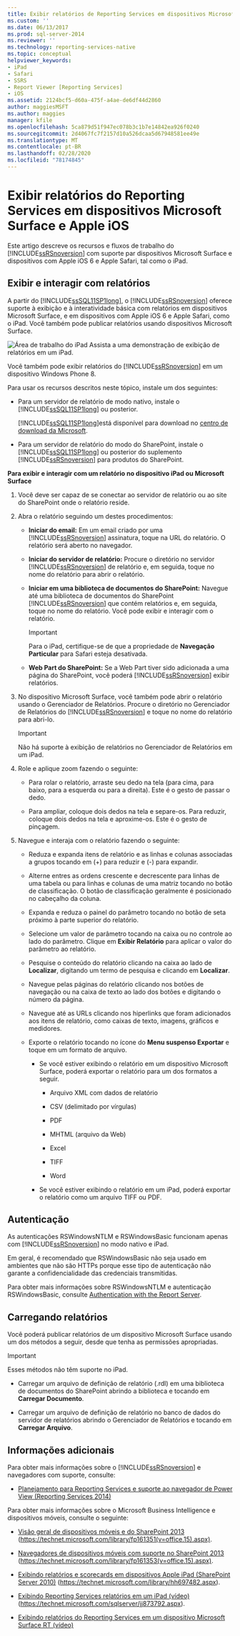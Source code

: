 ```yaml
---
title: Exibir relatórios de Reporting Services em dispositivos Microsoft Surface e dispositivos Apple iOS | Microsoft Docs
ms.custom: ''
ms.date: 06/13/2017
ms.prod: sql-server-2014
ms.reviewer: ''
ms.technology: reporting-services-native
ms.topic: conceptual
helpviewer_keywords:
- iPad
- Safari
- SSRS
- Report Viewer [Reporting Services]
- iOS
ms.assetid: 2124bcf5-d60a-475f-a4ae-de6df44d2860
author: maggiesMSFT
ms.author: maggies
manager: kfile
ms.openlocfilehash: 5ca879d51f947ec078b3c1b7e14842ea926f0240
ms.sourcegitcommit: 2d4067fc7f2157d10a526dcaa5d67948581ee49e
ms.translationtype: MT
ms.contentlocale: pt-BR
ms.lasthandoff: 02/28/2020
ms.locfileid: "78174845"
---
```

# <a name="view-reporting-services-reports-on-microsoft-surface-devices-and--apple-ios-devices"></a>Exibir relatórios do Reporting Services em dispositivos Microsoft Surface e Apple iOS
  Este artigo descreve os recursos e fluxos de trabalho do [!INCLUDE[ssRSnoversion](../includes/ssrsnoversion-md.md)] com suporte par dispositivos Microsoft Surface e dispositivos com Apple iOS 6 e Apple Safari, tal como o iPad.

## <a name="view-and-interact-with-reports"></a>Exibir e interagir com relatórios
 A partir do [!INCLUDE[ssSQL11SP1long](../includes/sssql11sp1long-md.md)], o [!INCLUDE[ssRSnoversion](../includes/ssrsnoversion-md.md)] oferece suporte à exibição e à interatividade básica com relatórios em dispositivos Microsoft Surface, e em dispositivos com Apple iOS 6 e Apple Safari, como o iPad. Você também pode publicar relatórios usando dispositivos Microsoft Surface.

 ![Área de trabalho do iPad](media/videothumbnail.jpg "Área de trabalho de IPad") Assista a uma demonstração de exibição de relatórios em um iPad.

 Você também pode exibir relatórios do [!INCLUDE[ssRSnoversion](../includes/ssrsnoversion-md.md)] em um dispositivo Windows Phone 8.

 Para usar os recursos descritos neste tópico, instale um dos seguintes:

-   Para um servidor de relatório de modo nativo, instale o [!INCLUDE[ssSQL11SP1long](../includes/sssql11sp1long-md.md)] ou posterior.

     [!INCLUDE[ssSQL11SP1long](../includes/sssql11sp1long-md.md)]está disponível para download no [centro de download da Microsoft](https://www.microsoft.com/download/details.aspx?id=35575).

-   Para um servidor de relatório do modo do SharePoint, instale o [!INCLUDE[ssSQL11SP1long](../includes/sssql11sp1long-md.md)] ou posterior do suplemento [!INCLUDE[ssRSnoversion](../includes/ssrsnoversion-md.md)] para produtos do SharePoint.

 **Para exibir e interagir com um relatório no dispositivo iPad ou Microsoft Surface**

1.  Você deve ser capaz de se conectar ao servidor de relatório ou ao site do SharePoint onde o relatório reside.

2.  Abra o relatório seguindo um destes procedimentos:

    -   **Iniciar do email:** Em um email criado por uma [!INCLUDE[ssRSnoversion](../includes/ssrsnoversion-md.md)] assinatura, toque na URL do relatório. O relatório será aberto no navegador.

    -   **Iniciar do servidor de relatório:** Procure o diretório no servidor [!INCLUDE[ssRSnoversion](../includes/ssrsnoversion-md.md)] de relatório e, em seguida, toque no nome do relatório para abrir o relatório.

    -   **Iniciar em uma biblioteca de documentos do SharePoint:** Navegue até uma biblioteca de documentos do SharePoint [!INCLUDE[ssRSnoversion](../includes/ssrsnoversion-md.md)] que contém relatórios e, em seguida, toque no nome do relatório. Você pode exibir e interagir com o relatório.

        > [!IMPORTANT]
        >  Para o iPad, certifique-se de que a propriedade de **Navegação Particular** para Safari esteja desativada.

    -   **Web Part do SharePoint:** Se a Web Part tiver sido adicionada a uma página do SharePoint, você poderá [!INCLUDE[ssRSnoversion](../includes/ssrsnoversion-md.md)] exibir relatórios.

3.  No dispositivo Microsoft Surface, você também pode abrir o relatório usando o Gerenciador de Relatórios. Procure o diretório no Gerenciador de Relatórios do [!INCLUDE[ssRSnoversion](../includes/ssrsnoversion-md.md)] e toque no nome do relatório para abri-lo.

    > [!IMPORTANT]
    >  Não há suporte à exibição de relatórios no Gerenciador de Relatórios em um iPad.

4.  Role e aplique zoom fazendo o seguinte:

    -   Para rolar o relatório, arraste seu dedo na tela (para cima, para baixo, para a esquerda ou para a direita). Este é o gesto de passar o dedo.

    -   Para ampliar, coloque dois dedos na tela e separe-os. Para reduzir, coloque dois dedos na tela e aproxime-os. Este é o gesto de pinçagem.

5.  Navegue e interaja com o relatório fazendo o seguinte:

    -   Reduza e expanda itens de relatório e as linhas e colunas associadas a grupos tocando em (+) para reduzir e (-) para expandir.

    -   Alterne entres as ordens crescente e decrescente para linhas de uma tabela ou para linhas e colunas de uma matriz tocando no botão de classificação. O botão de classificação geralmente é posicionado no cabeçalho da coluna.

    -   Expanda e reduza o painel do parâmetro tocando no botão de seta próximo à parte superior do relatório.

    -   Selecione um valor de parâmetro tocando na caixa ou no controle ao lado do parâmetro. Clique em **Exibir Relatório** para aplicar o valor do parâmetro ao relatório.

    -   Pesquise o conteúdo do relatório clicando na caixa ao lado de **Localizar**, digitando um termo de pesquisa e clicando em **Localizar**.

    -   Navegue pelas páginas do relatório clicando nos botões de navegação ou na caixa de texto ao lado dos botões e digitando o número da página.

    -   Navegue até as URLs clicando nos hiperlinks que foram adicionados aos itens de relatório, como caixas de texto, imagens, gráficos e medidores.

    -   Exporte o relatório tocando no ícone do **Menu suspenso Exportar** e toque em um formato de arquivo.

        -   Se você estiver exibindo o relatório em um dispositivo Microsoft Surface, poderá exportar o relatório para um dos formatos a seguir.

            -   Arquivo XML com dados de relatório

            -   CSV (delimitado por vírgulas)

            -   PDF

            -   MHTML (arquivo da Web)

            -   Excel

            -   TIFF

            -   Word

        -   Se você estiver exibindo o relatório em um iPad, poderá exportar o relatório como um arquivo TIFF ou PDF.

## <a name="authentication"></a>Autenticação
 As autenticações RSWindowsNTLM e RSWindowsBasic funcionam apenas com [!INCLUDE[ssRSnoversion](../includes/ssrsnoversion-md.md)] no modo nativo e iPad.

 Em geral, é recomendado que RSWindowsBasic não seja usado em ambientes que não são HTTPs porque esse tipo de autenticação não garante a confidencialidade das credenciais transmitidas.

 Para obter mais informações sobre RSWindowsNTLM e autenticação RSWindowsBasic, consulte [Authentication with the Report Server](security/authentication-with-the-report-server.md).

## <a name="uploading-reports"></a>Carregando relatórios
 Você poderá publicar relatórios de um dispositivo Microsoft Surface usando um dos métodos a seguir, desde que tenha as permissões apropriadas.

> [!IMPORTANT]
>  Esses métodos não têm suporte no iPad.

-   Carregar um arquivo de definição de relatório (.rdl) em uma biblioteca de documentos do SharePoint abrindo a biblioteca e tocando em **Carregar Documento**.

-   Carregar um arquivo de definição de relatório no banco de dados do servidor de relatórios abrindo o Gerenciador de Relatórios e tocando em **Carregar Arquivo**.

## <a name="additional-information"></a>Informações adicionais
 Para obter mais informações sobre o [!INCLUDE[ssRSnoversion](../includes/ssrsnoversion-md.md)] e navegadores com suporte, consulte:

-   [Planejamento para Reporting Services e suporte ao navegador de Power View &#40;Reporting Services 2014&#41;](../../2014/reporting-services/browser-support-for-reporting-services-and-power-view.md)

 Para obter mais informações sobre o Microsoft Business Intelligence e dispositivos móveis, consulte o seguinte:

-   [Visão geral de dispositivos móveis e do SharePoint 2013](https://technet.microsoft.com/library/fp161351\(v=office.15\).aspx) (https://technet.microsoft.com/library/fp161351(v=office.15).aspx).

-   [Navegadores de dispositivos móveis com suporte no SharePoint 2013](https://technet.microsoft.com/library/fp161353\(v=office.15\).aspx) (https://technet.microsoft.com/library/fp161353(v=office.15).aspx).

-   [Exibindo relatórios e scorecards em dispositivos Apple iPad (SharePoint Server 2010)](https://technet.microsoft.com/library/hh697482.aspx) (https://technet.microsoft.com/library/hh697482.aspx).

-   [Exibindo Reporting Services relatórios em um iPad (vídeo)](https://technet.microsoft.com/sqlserver/jj873792.aspx) (https://technet.microsoft.com/sqlserver/jj873792.aspx).

-   [Exibindo relatórios do Reporting Services em um dispositivo Microsoft Surface RT (vídeo)](https://technet.microsoft.com/sqlserver/dn146017)


